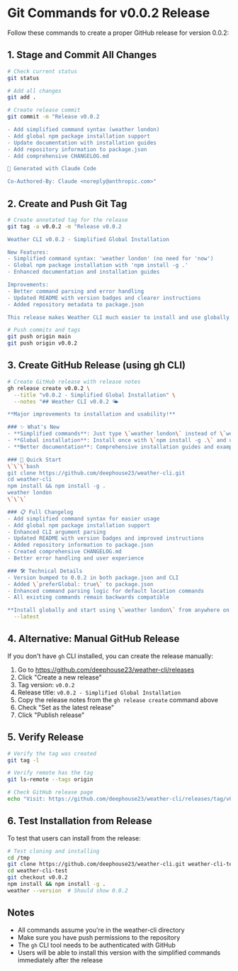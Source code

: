 # Git Commands for v0.0.2 Release

Follow these commands to create a proper GitHub release for version 0.0.2:

## 1. Stage and Commit All Changes

```bash
# Check current status
git status

# Add all changes
git add .

# Create release commit
git commit -m "Release v0.0.2

- Add simplified command syntax (weather london)
- Add global npm package installation support
- Update documentation with installation guides
- Add repository information to package.json
- Add comprehensive CHANGELOG.md

🤖 Generated with Claude Code

Co-Authored-By: Claude <noreply@anthropic.com>"
```

## 2. Create and Push Git Tag

```bash
# Create annotated tag for the release
git tag -a v0.0.2 -m "Release v0.0.2

Weather CLI v0.0.2 - Simplified Global Installation

New Features:
- Simplified command syntax: 'weather london' (no need for 'now')
- Global npm package installation with 'npm install -g .'
- Enhanced documentation and installation guides

Improvements:
- Better command parsing and error handling
- Updated README with version badges and clearer instructions
- Added repository metadata to package.json

This release makes Weather CLI much easier to install and use globally."

# Push commits and tags
git push origin main
git push origin v0.0.2
```

## 3. Create GitHub Release (using gh CLI)

```bash
# Create GitHub release with release notes
gh release create v0.0.2 \
  --title "v0.0.2 - Simplified Global Installation" \
  --notes "## Weather CLI v0.0.2 🌤️

**Major improvements to installation and usability!**

### ✨ What's New
- **Simplified commands**: Just type \`weather london\` instead of \`weather now london\`
- **Global installation**: Install once with \`npm install -g .\` and use anywhere
- **Better documentation**: Comprehensive installation guides and examples

### 🚀 Quick Start
\`\`\`bash
git clone https://github.com/deephouse23/weather-cli.git
cd weather-cli
npm install && npm install -g .
weather london
\`\`\`

### 📋 Full Changelog
- Add simplified command syntax for easier usage
- Add global npm package installation support  
- Enhanced CLI argument parsing
- Updated README with version badges and improved instructions
- Added repository information to package.json
- Created comprehensive CHANGELOG.md
- Better error handling and user experience

### 🛠️ Technical Details
- Version bumped to 0.0.2 in both package.json and CLI
- Added \`preferGlobal: true\` to package.json
- Enhanced command parsing logic for default location commands
- All existing commands remain backwards compatible

**Install globally and start using \`weather london\` from anywhere on your system!** 🎉" \
  --latest
```

## 4. Alternative: Manual GitHub Release

If you don't have `gh` CLI installed, you can create the release manually:

1. Go to https://github.com/deephouse23/weather-cli/releases
2. Click "Create a new release"
3. Tag version: `v0.0.2`
4. Release title: `v0.0.2 - Simplified Global Installation`
5. Copy the release notes from the `gh release create` command above
6. Check "Set as the latest release"
7. Click "Publish release"

## 5. Verify Release

```bash
# Verify the tag was created
git tag -l

# Verify remote has the tag
git ls-remote --tags origin

# Check GitHub release page
echo "Visit: https://github.com/deephouse23/weather-cli/releases/tag/v0.0.2"
```

## 6. Test Installation from Release

To test that users can install from the release:

```bash
# Test cloning and installing
cd /tmp
git clone https://github.com/deephouse23/weather-cli.git weather-cli-test
cd weather-cli-test
git checkout v0.0.2
npm install && npm install -g .
weather --version  # Should show 0.0.2
```

## Notes

- All commands assume you're in the weather-cli directory
- Make sure you have push permissions to the repository
- The `gh` CLI tool needs to be authenticated with GitHub
- Users will be able to install this version with the simplified commands immediately after the release